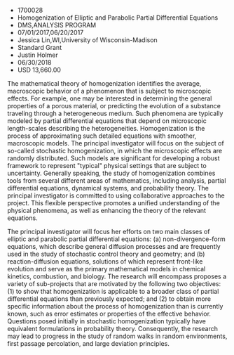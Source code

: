 
* 1700028
* Homogenization of Elliptic and Parabolic Partial Differential Equations
* DMS,ANALYSIS PROGRAM
* 07/01/2017,06/20/2017
* Jessica Lin,WI,University of Wisconsin-Madison
* Standard Grant
* Justin Holmer
* 06/30/2018
* USD 13,660.00

The mathematical theory of homogenization identifies the average, macroscopic
behavior of a phenomenon that is subject to microscopic effects. For example,
one may be interested in determining the general properties of a porous
material, or predicting the evolution of a substance traveling through a
heterogeneous medium. Such phenomena are typically modeled by partial
differential equations that depend on microscopic length-scales describing the
heterogeneities. Homogenization is the process of approximating such detailed
equations with smoother, macroscopic models. The principal investigator will
focus on the subject of so-called stochastic homogenization, in which the
microscopic effects are randomly distributed. Such models are significant for
developing a robust framework to represent "typical" physical settings that are
subject to uncertainty. Generally speaking, the study of homogenization combines
tools from several different areas of mathematics, including analysis, partial
differential equations, dynamical systems, and probability theory. The principal
investigator is committed to using collaborative approaches to the project. This
flexible perspective promotes a unified understanding of the physical phenomena,
as well as enhancing the theory of the relevant equations.

The principal investigator will focus her efforts on two main classes of
elliptic and parabolic partial differential equations: (a) non-divergence-form
equations, which describe general diffusion processes and are frequently used in
the study of stochastic control theory and geometry; and (b) reaction-diffusion
equations, solutions of which represent front-like evolution and serve as the
primary mathematical models in chemical kinetics, combustion, and biology. The
research will encompass proposes a variety of sub-projects that are motivated by
the following two objectives: (1) to show that homogenization is applicable to a
broader class of partial differential equations than previously expected; and
(2) to obtain more specific information about the process of homogenization than
is currently known, such as error estimates or properties of the effective
behavior. Questions posed initially in stochastic homogenization typically have
equivalent formulations in probability theory. Consequently, the research may
lead to progress in the study of random walks in random environments, first
passage percolation, and large deviation principles.
